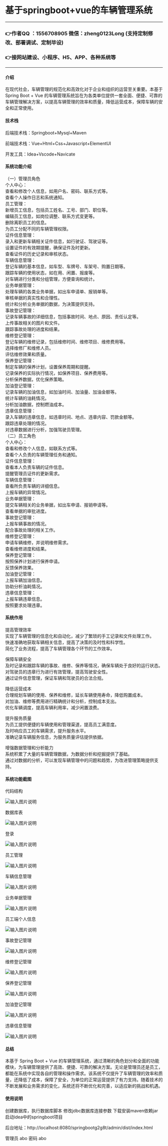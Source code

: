 # 基于springboot+vue的车辆管理系统

---
### 👉作者QQ ：1556708905 微信：zheng0123Long (支持定制修改、部署调试、定制毕设)

### 👉接网站建设、小程序、H5、APP、各种系统等

---

#### 介绍

在现代社会，车辆管理的规范化和高效化对于企业和组织的运营至关重要。本基于 Spring Boot + Vue 的车辆管理系统旨在为各类单位提供一套全面、便捷、可靠的车辆管理解决方案，以提高车辆管理的效率和质量，降低运营成本，保障车辆的安全和正常使用。

#### 技术栈

后端技术栈：Springboot+Mysql+Maven

前端技术栈：Vue+Html+Css+Javascript+ElementUI

开发工具：Idea+Vscode+Navicate

#### 系统功能介绍

（一）管理员角色  
个人中心：  
查看和修改个人信息，如用户名、密码、联系方式等。  
查看个人操作日志和系统通知。  
员工管理：  
新增员工信息，包括员工姓名、工号、部门、职位等。  
编辑员工信息，如岗位调整、联系方式变更等。  
删除离职员工的信息。  
为员工分配不同的车辆管理权限。  
证件信息管理：  
录入和更新车辆相关证件信息，如行驶证、驾驶证等。  
设置证件的有效期提醒，确保证件及时更新。  
查看证件的历史记录和审核状态。  
车辆信息管理：  
登记车辆的基本信息，如车型、车牌号、车架号、购置日期等。  
跟踪车辆的使用状态，如在用、闲置、报废等。  
对车辆进行分类和分组管理，方便查询和统计。  
业务单据管理：  
处理车辆的各类业务单据，如出车申请单、报销单等。  
审核单据的真实性和合理性。  
统计和分析业务单据的数据，为决策提供支持。  
事故登记管理：  
记录车辆事故的详细信息，包括事故时间、地点、原因、责任认定等。  
上传事故相关的图片和文件。  
跟踪事故处理的进度和结果。  
维修登记管理：  
登记车辆的维修记录，包括维修时间、维修项目、维修费用等。  
选择维修厂和维修人员。  
评估维修效果和质量。  
保养登记管理：  
制定车辆的保养计划，设置保养周期和提醒。  
记录保养的实际执行情况，如保养项目、保养费用等。  
分析保养数据，优化保养策略。  
加油登记管理：  
记录车辆的加油信息，如加油时间、加油量、加油金额等。  
统计车辆的油耗情况。  
分析加油数据，控制燃油成本。  
违章信息管理：  
录入车辆的违章信息，如违章时间、地点、违章内容、罚款金额等。  
跟踪违章处理的情况。  
对违章数据进行分析，加强驾驶员管理。  
（二）员工角色  
个人中心：   
查看和修改个人信息，如联系方式等。  
查看个人负责的车辆管理任务和通知。  
证件信息管理：  
查看本人负责车辆的证件信息。  
提醒管理员证件的更新需求。  
车辆信息管理：  
查看所负责车辆的详细信息。  
上报车辆的异常情况。  
业务单据管理：  
提交车辆相关的业务单据，如出车申请、报销申请等。  
查看单据的审批进度。  
事故登记管理：  
上报车辆事故的情况。  
配合事故处理的相关工作。  
维修登记管理：   
申请车辆维修，并说明维修需求。  
查看维修进度和结果。  
保养登记管理：  
按照保养计划进行保养申请。  
反馈保养效果。  
加油登记管理：  
上报车辆加油信息。  
协助分析油耗情况。  
违章信息管理：  
上报车辆违章信息。  
按照要求处理违章。  

#### 系统作用

提高管理效率  
实现了车辆管理的信息化和自动化，减少了繁琐的手工记录和文件处理工作。  
快速准确地获取车辆相关信息，提高了决策的及时性和科学性。  
简化了业务流程，提高了车辆管理各个环节的工作效率。  

保障车辆安全  
及时记录和跟踪车辆的事故、维修、保养等情况，确保车辆处于良好的运行状态。  
对驾驶员的违章行为进行有效管理，提高驾驶安全性。  
通过证件信息管理，保证车辆和驾驶员的合法合规。  

降低运营成本  
合理规划车辆的使用、保养和维修，延长车辆使用寿命，降低购置成本。  
对加油、维修等费用进行精确统计和分析，控制成本支出。  
优化车辆调度，提高车辆利用率，减少闲置浪费。  

提升服务质量  
为员工提供便捷的车辆使用和管理渠道，提高员工满意度。  
及时响应员工的车辆需求，提升服务水平。  
准确记录车辆服务信息，为服务质量评估提供依据。  

增强数据管理和分析能力  
系统积累了大量的车辆管理数据，为数据分析和挖掘提供了基础。  
通过对数据的分析，可以发现车辆管理中的问题和趋势，为改进管理策略提供支持。  

#### 系统功能截图

代码结构

![输入图片说明](images/e77cf382d623eb4fe62412ae3634f5e.png)

数据库表

![输入图片说明](images/57cd0a7ce1505ba2e986ec445005058.png)

登录

![输入图片说明](images/92bf0e61a8a5c31f693946b315f98e4.png)

员工管理

![输入图片说明](images/f91934d612a7043578ee708a2840531.png)

车辆信息管理

![输入图片说明](images/714ac796ed2290add9cbe9c9e8de666.png)

业务单据管理

![输入图片说明](images/d4fad001a680ce0a2b963d9c8bbb8a9.png)

员工端个人信息

![输入图片说明](images/b356bae3d530fd3e44e0ae05b0655e3.png)

事故登记管理

![输入图片说明](images/b7409a2e956cd63fc1b98ebe12f02e5.png)

维修登记管理

![输入图片说明](images/5d8f7ce568976f43e9816f1bd694918.png)

保养登记管理

![输入图片说明](images/91be4b075ae1471a319167a1f5f272a.png)

加油登记管理

![输入图片说明](images/af0d75cb1e77733aaeaf3ea1454e279.png)

违章信息管理

![输入图片说明](images/0da13930a80cccd8e65cf0112b97ef0.png)

#### 总结

本基于 Spring Boot + Vue 的车辆管理系统，通过清晰的角色划分和全面的功能模块，为车辆管理提供了高效、便捷、可靠的解决方案。无论是管理员还是员工，都能在系统中实现各自的管理和操作需求。该系统不仅提升了车辆管理的效率和质量，还降低了成本，保障了安全，为单位的正常运营提供了有力支持。随着技术的不断发展和业务需求的变化，系统还将不断优化和完善，以适应新的挑战和机遇。

#### 使用说明

创建数据库，执行数据库脚本 修改jdbc数据库连接参数 下载安装maven依赖jar 启动idea中的springboot项目

后台地址：http://localhost:8080/springbootg2g8t/admin/dist/index.html

管理员  abo 密码 abo


